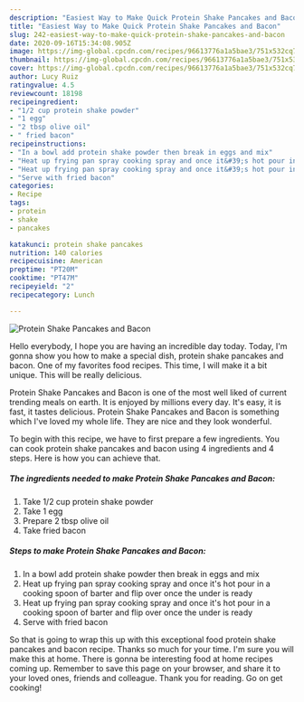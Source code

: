 ```yaml
---
description: "Easiest Way to Make Quick Protein Shake Pancakes and Bacon"
title: "Easiest Way to Make Quick Protein Shake Pancakes and Bacon"
slug: 242-easiest-way-to-make-quick-protein-shake-pancakes-and-bacon
date: 2020-09-16T15:34:08.905Z
image: https://img-global.cpcdn.com/recipes/96613776a1a5bae3/751x532cq70/protein-shake-pancakes-and-bacon-recipe-main-photo.jpg
thumbnail: https://img-global.cpcdn.com/recipes/96613776a1a5bae3/751x532cq70/protein-shake-pancakes-and-bacon-recipe-main-photo.jpg
cover: https://img-global.cpcdn.com/recipes/96613776a1a5bae3/751x532cq70/protein-shake-pancakes-and-bacon-recipe-main-photo.jpg
author: Lucy Ruiz
ratingvalue: 4.5
reviewcount: 18198
recipeingredient:
- "1/2 cup protein shake powder"
- "1 egg"
- "2 tbsp olive oil"
- " fried bacon"
recipeinstructions:
- "In a bowl add protein shake powder then break in eggs and mix"
- "Heat up frying pan spray cooking spray and once it&#39;s hot pour in a cooking spoon of barter and flip over once the under is ready"
- "Heat up frying pan spray cooking spray and once it&#39;s hot pour in a cooking spoon of barter and flip over once the under is ready"
- "Serve with fried bacon"
categories:
- Recipe
tags:
- protein
- shake
- pancakes

katakunci: protein shake pancakes 
nutrition: 140 calories
recipecuisine: American
preptime: "PT20M"
cooktime: "PT47M"
recipeyield: "2"
recipecategory: Lunch

---
```



![Protein Shake Pancakes and Bacon](https://img-global.cpcdn.com/recipes/96613776a1a5bae3/751x532cq70/protein-shake-pancakes-and-bacon-recipe-main-photo.jpg)

Hello everybody, I hope you are having an incredible day today. Today, I'm gonna show you how to make a special dish, protein shake pancakes and bacon. One of my favorites food recipes. This time, I will make it a bit unique. This will be really delicious.



Protein Shake Pancakes and Bacon is one of the most well liked of current trending meals on earth. It is enjoyed by millions every day. It's easy, it is fast, it tastes delicious. Protein Shake Pancakes and Bacon is something which I've loved my whole life. They are nice and they look wonderful.


To begin with this recipe, we have to first prepare a few ingredients. You can cook protein shake pancakes and bacon using 4 ingredients and 4 steps. Here is how you can achieve that.

<!--inarticleads1-->

##### The ingredients needed to make Protein Shake Pancakes and Bacon:

1. Take 1/2 cup protein shake powder
1. Take 1 egg
1. Prepare 2 tbsp olive oil
1. Take  fried bacon




<!--inarticleads2-->

##### Steps to make Protein Shake Pancakes and Bacon:

1. In a bowl add protein shake powder then break in eggs and mix
1. Heat up frying pan spray cooking spray and once it&#39;s hot pour in a cooking spoon of barter and flip over once the under is ready
1. Heat up frying pan spray cooking spray and once it&#39;s hot pour in a cooking spoon of barter and flip over once the under is ready
1. Serve with fried bacon




So that is going to wrap this up with this exceptional food protein shake pancakes and bacon recipe. Thanks so much for your time. I'm sure you will make this at home. There is gonna be interesting food at home recipes coming up. Remember to save this page on your browser, and share it to your loved ones, friends and colleague. Thank you for reading. Go on get cooking!
